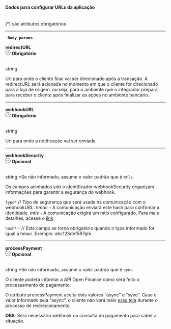 <div>
<div className="espaco-1">

#### Dados para configurar URLs da aplicação
<br/>                                        
<div className="subtitulo">
(*) são atributos obrigatórios
</div>
</div>

****

   <div>  
   <p><code><strong> Body params </code></strong></p>
          <div className="left">
           <b>redirectURL</b>   
          </div>
           <div className="right">
            <div className="obrigatorio">
              <svg id="check-circle" xmlns="http://www.w3.org/2000/svg" width="16" height="16" viewBox="0 0 16 16">
  <path id="Caminho_19146" data-name="Caminho 19146" d="M127.946,200a8,8,0,1,0,8,8A7.936,7.936,0,0,0,127.946,200Zm0,15.2a7.2,7.2,0,0,1-5.09-12.29,7.131,7.131,0,0,1,5.09-2.11,7.2,7.2,0,0,1,0,14.4Z" transform="translate(-119.946 -200)" fill="#2f2f2f"/>
  <path id="Caminho_19147" data-name="Caminho 19147" d="M127.964,211.4l-2.4-2.4a.4.4,0,0,1,.564-.565l2.115,2.115,4.234-4.234a.4.4,0,1,1,.569.57l-4.518,4.514a.393.393,0,0,1-.564,0Z" transform="translate(-121.046 -201.241)" fill="#2f2f2f"/>
</svg> 
               <b>Obrigatório</b>      
            </div>
          </div>
  </div>                                      

<br/>                                        
<div className="subtitulo"> 

string
</div>

Url para onde o cliente final vai ser direcionado após a transação.
A redirectURL será acionada no momento em que o cliente for direcionado para a loja de origem, ou seja, para o ambiente que o integrador prepara para receber o cliente após finalizar as ações no ambiente bancário.

****

   <div>  
          <div className="left">
           <b>webhookURL</b>   
          </div>
           <div className="right">
            <div className="obrigatorio">
             <svg id="check-circle" xmlns="http://www.w3.org/2000/svg" width="16" height="16" viewBox="0 0 16 16">
  <path id="Caminho_19146" data-name="Caminho 19146" d="M127.946,200a8,8,0,1,0,8,8A7.936,7.936,0,0,0,127.946,200Zm0,15.2a7.2,7.2,0,0,1-5.09-12.29,7.131,7.131,0,0,1,5.09-2.11,7.2,7.2,0,0,1,0,14.4Z" transform="translate(-119.946 -200)" fill="#2f2f2f"/>
  <path id="Caminho_19147" data-name="Caminho 19147" d="M127.964,211.4l-2.4-2.4a.4.4,0,0,1,.564-.565l2.115,2.115,4.234-4.234a.4.4,0,1,1,.569.57l-4.518,4.514a.393.393,0,0,1-.564,0Z" transform="translate(-121.046 -201.241)" fill="#2f2f2f"/>
</svg> 
              <b>Obrigatório</b>   
            </div>
          </div>
  </div>                                       


<br/>                                        
<div className="subtitulo"> 

string
</div>

Url para onde a notificação vai ser enviada.	

****
   <div>  
           <div className="left">
           <b>webhookSecurity	</b>   
          </div>
           <div className="right">
           <div className="opcional">
            <svg id="minus-circle" xmlns="http://www.w3.org/2000/svg" width="16" height="16" viewBox="0 0 16 16">
  <path id="Caminho_19359" data-name="Caminho 19359" d="M728,200a8,8,0,1,0,8,8A8.009,8.009,0,0,0,728,200Zm0,15.2a7.2,7.2,0,1,1,7.2-7.2A7.208,7.208,0,0,1,728,215.2Z" transform="translate(-720 -200)" fill="#2f2f2f"/>
  <path id="Caminho_19360" data-name="Caminho 19360" d="M732.541,209.5H725.5a.4.4,0,1,0,0,.8h7.043a.4.4,0,0,0,0-.8Z" transform="translate(-721.02 -201.9)" fill="#2f2f2f"/>
</svg> 
              <b>Opcional </b>   
            </div>
          </div>
  </div>                                               

<br/>                                        
<div className="subtitulo"> 

string *Se não informado, assume o valor padrão que é <code>mtls</code>.
</div>

Os campos aninhados sob o identificador webhookSecurity organizam informações para garantir a segurança do webhook.

``type*`` // Tipo de segurança que será usada na comunicação com o webhookURL:
*hmac* - A comunicação enviará este hash para confirmar a identidade.
*mtls* - A comunicação exigirá um mtls configurado. Para mais detalhes, acesse o <a href="/docs/api-pix/webhooks#entendendo-o-padrão-mtls" target="_blank">link</a>.

``hash*`` - // Este campo se torna obrigatório quando o type informado for igual a hmac. Exemplo: abc123def567ghi

****
   <div>  
           <div className="left">
           <b>processPayment	</b>   
          </div>
           <div className="right">
           <div className="opcional">
            <svg id="minus-circle" xmlns="http://www.w3.org/2000/svg" width="16" height="16" viewBox="0 0 16 16">
  <path id="Caminho_19359" data-name="Caminho 19359" d="M728,200a8,8,0,1,0,8,8A8.009,8.009,0,0,0,728,200Zm0,15.2a7.2,7.2,0,1,1,7.2-7.2A7.208,7.208,0,0,1,728,215.2Z" transform="translate(-720 -200)" fill="#2f2f2f"/>
  <path id="Caminho_19360" data-name="Caminho 19360" d="M732.541,209.5H725.5a.4.4,0,1,0,0,.8h7.043a.4.4,0,0,0,0-.8Z" transform="translate(-721.02 -201.9)" fill="#2f2f2f"/>
</svg> 
              <b>Opcional </b>   
            </div>
          </div>
  </div>                                               

<br/>                                        
<div className="subtitulo"> 

string *Se não informado, assume o valor padrão que é <code>sync</code>.
</div>

O cliente poderá informar a API Open Finance como será feito o processamento do pagamento. 

O atributo processPayment aceita dois valores “async” e “sync”. Caso o valor informado seja “async”, o cliente não verá mais <a href="/img/loading.gif" target="_blank">essa tela</a> durante o processo de redirecionamento.

<b>OBS</b>: Será necessário webhook ou consulta do pagamento para saber a situação.</b>



</div>
 

